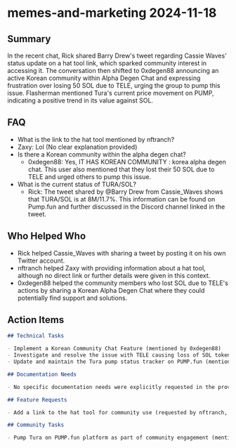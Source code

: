 # memes-and-marketing 2024-11-18

## Summary

In the recent chat, Rick shared Barry Drew's tweet regarding Cassie Waves' status update on a hat tool link, which sparked community interest in accessing it. The conversation then shifted to 0xdegen88 announcing an active Korean community within Alpha Degen Chat and expressing frustration over losing 50 SOL due to TELE, urging the group to pump this issue. Flasherman mentioned Tura's current price movement on PUMP, indicating a positive trend in its value against SOL.

## FAQ

- What is the link to the hat tool mentioned by nftranch?
- Zaxy: Lol (No clear explanation provided)
- Is there a Korean community within the alpha degen chat?
    - 0xdegen88: Yes, IT HAS KOREAN COMMUNITY : korea alpha degen chat. This user also mentioned that they lost their 50 SOL due to TELE and urged others to pump this issue.
- What is the current status of TURA/SOL?
    - Rick: The tweet shared by @Barry Drew from Cassie_Waves shows that TURA/SOL is at 8M/11.7%. This information can be found on Pump.fun and further discussed in the Discord channel linked in the tweet.

## Who Helped Who

- Rick helped Cassie_Waves with sharing a tweet by posting it on his own Twitter account.
- nftranch helped Zaxy with providing information about a hat tool, although no direct link or further details were given in this context.
- 0xdegen88 helped the community members who lost SOL due to TELE's actions by sharing a Korean Alpha Degen Chat where they could potentially find support and solutions.

## Action Items

```markdown
## Technical Tasks

- Implement a Korean Community Chat Feature (mentioned by 0xdegen88)
- Investigate and resolve the issue with TELE causing loss of SOL tokens (raised by ExCFfe7YTPytm61vqXKYeFxM3YtMhVqYoETurdEWpump, mentioned by 0xdegen88)
- Update and maintain the Tura pump status tracker on PUMP.fun (mentioned by Rick)

## Documentation Needs

- No specific documentation needs were explicitly requested in the provided text.

## Feature Requests

- Add a link to the hat tool for community use (requested by nftranch, acknowledged by Zaxy and 0xdegen88)

## Community Tasks

- Pump Tura on PUMP.fun platform as part of community engagement (mentioned by Rick)
```
